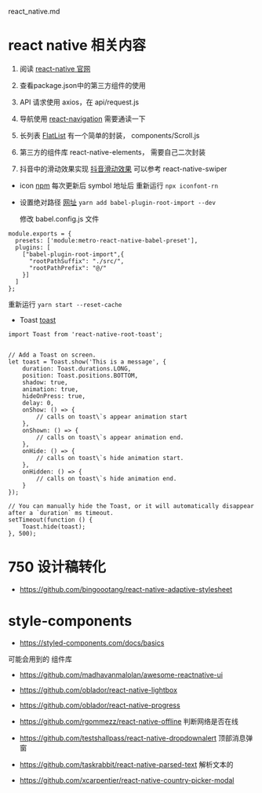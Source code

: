 react_native.md

# react native 相关内容
1. 阅读 [react-native 官网](#https://reactnative.cn/docs/getting-started)

2. 查看package.json中的第三方组件的使用

3. API 请求使用 axios，在 api/request.js

4. 导航使用 [react-navigation](#https://reactnavigation.org/) 需要通读一下

5. 长列表 [FlatList](#https://reactnative.cn/docs/using-a-listview) 有一个简单的封装，
components/Scroll.js

6. 第三方的组件库 react-native-elements， 需要自己二次封装

7. 抖音中的滑动效果实现 [抖音滑动效果](#https://juejin.im/post/5ec8ed8d6fb9a0480067bb1f)
可以参考 react-native-swiper 



- icon
 [npm](https://github.com/iconfont-cli/react-native-iconfont-cli)
 每次更新后 symbol 地址后
 重新运行 
`npx iconfont-rn`

- 设置绝对路径
 [网址](https://blog.csdn.net/xukongjing1/article/details/97629696)
 `yarn add babel-plugin-root-import --dev`

  修改 babel.config.js 文件

```
module.exports = {
  presets: ['module:metro-react-native-babel-preset'],
  plugins: [
    ["babel-plugin-root-import",{
      "rootPathSuffix": "./src/",
      "rootPathPrefix": "@/"
    }]
  ]
};
```

重新运行 `yarn start --reset-cache`

- Toast
[toast](https://github.com/magicismight/react-native-root-toast)

```
import Toast from 'react-native-root-toast';


// Add a Toast on screen.
let toast = Toast.show('This is a message', {
    duration: Toast.durations.LONG,
    position: Toast.positions.BOTTOM,
    shadow: true,
    animation: true,
    hideOnPress: true,
    delay: 0,
    onShow: () => {
        // calls on toast\`s appear animation start
    },
    onShown: () => {
        // calls on toast\`s appear animation end.
    },
    onHide: () => {
        // calls on toast\`s hide animation start.
    },
    onHidden: () => {
        // calls on toast\`s hide animation end.
    }
});

// You can manually hide the Toast, or it will automatically disappear after a `duration` ms timeout.
setTimeout(function () {
    Toast.hide(toast);
}, 500);

```

# 750 设计稿转化
- https://github.com/bingoootang/react-native-adaptive-stylesheet

# style-components
- https://styled-components.com/docs/basics




可能会用到的
组件库
- https://github.com/madhavanmalolan/awesome-reactnative-ui

- https://github.com/oblador/react-native-lightbox
- https://github.com/oblador/react-native-progress
- https://github.com/rgommezz/react-native-offline 判断网络是否在线
- https://github.com/testshallpass/react-native-dropdownalert  顶部消息弹窗

- https://github.com/taskrabbit/react-native-parsed-text 解析文本的
- https://github.com/xcarpentier/react-native-country-picker-modal



